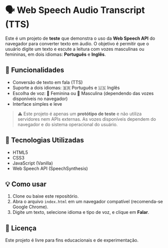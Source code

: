 # 🗣️ Web Speech Audio Transcript (TTS)

Este é um projeto de **teste** que demonstra o uso da **Web Speech API** do navegador para converter texto em áudio. O objetivo é permitir que o usuário digite um texto e escute a leitura com vozes masculinas ou femininas, em dois idiomas: **Português** e **Inglês**.

## 🚀 Funcionalidades

- Conversão de texto em fala (TTS)
- Suporte a dois idiomas: 🇧🇷 Português e 🇺🇸 Inglês
- Escolha de voz: 👩 Feminina ou 👨 Masculina (dependendo das vozes disponíveis no navegador)
- Interface simples e leve

> ⚠️ Este projeto é apenas um **protótipo de teste** e não utiliza servidores nem APIs externas. As vozes disponíveis dependem do navegador e do sistema operacional do usuário.

## 🧪 Tecnologias Utilizadas

- HTML5
- CSS3
- JavaScript (Vanilla)
- Web Speech API (SpeechSynthesis)

## 💡 Como usar

1. Clone ou baixe este repositório.
2. Abra o arquivo `index.html` em um navegador compatível (recomenda-se Google Chrome).
3. Digite um texto, selecione idioma e tipo de voz, e clique em **Falar**.

## 📄 Licença

Este projeto é livre para fins educacionais e de experimentação.
